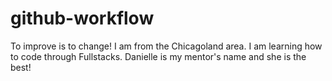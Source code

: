# github-workflow
To improve is to change!
I am from the Chicagoland area.
I am learning how to code through Fullstacks.
Danielle is my mentor's name and she is the best!
